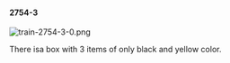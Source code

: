 #### 2754-3
![train-2754-3-0.png](https://github.com/lil-lab/nlvr/raw/master/nlvr/train/images/29/train-2754-3-0.png "train-2754-3-0.png")

There isa box with 3 items of only black and yellow color.